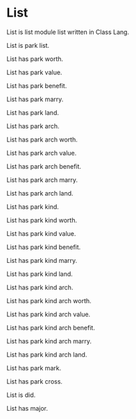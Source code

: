 # List

List is list module list written in Class Lang.

List is park list.

List has park worth.

List has park value.

List has park benefit.

List has park marry.

List has park land.

List has park arch.

List has park arch worth.

List has park arch value.

List has park arch benefit.

List has park arch marry.

List has park arch land.

List has park kind.

List has park kind worth.

List has park kind value.

List has park kind benefit.

List has park kind marry.

List has park kind land.

List has park kind arch.

List has park kind arch worth.

List has park kind arch value.

List has park kind arch benefit.

List has park kind arch marry.

List has park kind arch land.

List has park mark.

List has park cross.

List is did.

List has major.